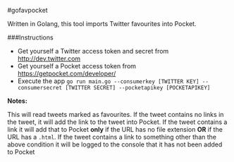 #gofavpocket

Written in Golang, this tool imports Twitter favourites into Pocket.

###Instructions

* Get yourself a Twitter access token and secret from http://dev.twitter.com
* Get yourself a Pocket access token from https://getpocket.com/developer/
* Execute the app `go run main.go --consumerkey [TWITTER KEY] --consumersecret [TWITTER SECRET] --pocketapikey [POCKETAPIKEY]`

**Notes:**

This will read tweets marked as favourites.  If the tweet contains no links in the tweet, it will add the link to the tweet into Pocket.  If the tweet contains a link it will add that to Pocket **only** if the URL has no file extension **OR** if the URL has a `.html`.  If the tweet contains a link to something other than the above condition it will be logged to the console that it has not been added to Pocket
